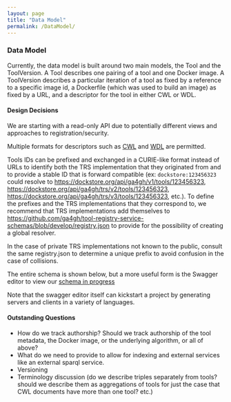```yaml
---
layout: page
title: "Data Model"
permalink: /DataModel/
---
```

### Data Model
Currently, the data model is built around two main models, the Tool and the ToolVersion. A Tool describes one pairing of a tool and one Docker image. A ToolVersion describes a particular iteration of a tool as fixed by a reference to a specific image id, a Dockerfile (which was used to build an image) as fixed by a URL, and a descriptor for the tool in either CWL or WDL.

#### Design Decisions

We are starting with a read-only API due to potentially different views and approaches to registration/security.

Multiple formats for descriptors such as [CWL](https://github.com/common-workflow-language/common-workflow-language) and [WDL](https://github.com/broadinstitute/wdl) are permitted. 

Tools IDs can be prefixed and exchanged in a CURIE-like format instead of URLs to identify both the TRS implementation that they originated from and to provide a stable ID that is forward compatible  (ex: `dockstore:123456323` could resolve to https://dockstore.org/api/ga4gh/v1/tools/123456323, https://dockstore.org/api/ga4gh/trs/v2/tools/123456323, https://dockstore.org/api/ga4gh/trs/v3/tools/123456323, etc.). To define the prefixes and the TRS implementations that they correspond to, we recommend that TRS implementations add themselves to https://github.com/ga4gh/tool-registry-service-schemas/blob/develop/registry.json to provide for the possibility of creating a global resolver.

In the case of private TRS implementations not known to the public, consult the same registry.json to determine a unique prefix to avoid confusion in the case of collisions. 

The entire schema is shown below, but a more useful form is the Swagger editor to view our [schema in progress](http://editor.swagger.io/#/?import=https://raw.githubusercontent.com/ga4gh/tool-registry-schemas/develop/src/main/resources/swagger/ga4gh-tool-discovery.yaml) 

Note that the swagger editor itself can kickstart a project by generating servers and clients in a variety of languages.

#### Outstanding Questions

* How do we track authorship? Should we track authorship of the tool metadata, the Docker image, or the underlying algorithm, or all of above?
* What do we need to provide to allow for indexing and external services like an external sparql service.
* Versioning
* Terminology discussion (do we describe triples separately from tools? should we describe them as aggregations of tools for just the case that CWL documents have more than one tool? etc.)

